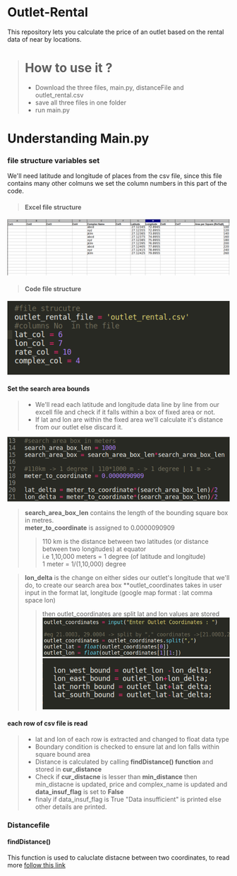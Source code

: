 # Outlet-Rental
This repository lets you calculate the price of an outlet based on the rental data of near by locations.

> # How to use it ?
> - Download the three files, main.py, distanceFile and outlet_rental.csv
> - save all three files in one folder
> - run main.py

# Understanding Main.py

### file structure variables set

We'll need latitude and longitude of places from the csv file, since this file contains many other colmuns
we set the column numbers in this part of the code.

> #### Excel file structure
![Excel file](https://github.com/wilfredarin/Outlet-Rental/blob/main/file_strucutre_excel.png?raw=true)

> #### Code file structure
![Code file structure](https://github.com/wilfredarin/Outlet-Rental/blob/main/file_strucutre_code.png?raw=true)

#### Set the search area bounds
> - We'll read each latitude and longitude data line by line from our excell file and check if it falls within a box of fixed area or not.
> - If lat and lon are within the fixed area we'll calculate it's distance from our outlet else discard it.

![search_area_bounds](https://github.com/wilfredarin/Outlet-Rental/blob/main/search_area_bounds.png?raw=true)
> **search_area_box_len** contains the length of the bounding square box in metres.  
> **meter_to_coordinate** is assigned to 0.0000090909
> > 110 km is the distance between two latitudes (or distance between two longitudes) at equator  
> > i.e 1,10,000 meters = 1 degree (of latitude and longitude)  
> > 1 meter = 1/(1,10,000) degree 

> **lon_delta** is the change on either sides our outlet's longitude that we'll do, to create our search area box
> **outlet_coordinates takes in user input in the format lat, longitude (google map format : lat comma space lon)  
> > then outlet_coordinates are split lat and lon values are stored  
![outlet_coordinates_code](https://github.com/wilfredarin/Outlet-Rental/blob/main/outlet_coordinates_code.png?raw=true)  
![bounds](https://github.com/wilfredarin/Outlet-Rental/blob/main/bounds.png?raw=true)  

#### each row of csv file is read
> - lat and lon of each row is extracted and changed to float data type
> - Boundary condition is checked to ensure lat and lon falls within square bound area
> - Distance is calculated by calling **findDistance() function** and stored in **cur_distance**
> - Check if **cur_distacne** is lesser than **min_distance** then min_distacne is updated, price and complex_name is updated and **data_insuf_flag** is set to **False**
> - finaly if data_insuf_flag is True "Data insufficient" is printed else other details are printed. 


### Distancefile
#### findDistance() 
This function is used to caluclate distacne between two coordinates, to read more [follow this link](https://www.geeksforgeeks.org/program-distance-two-points-earth/)











